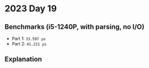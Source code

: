 # 2023 Day 19

## Benchmarks (i5-1240P, with parsing, no I/O)

- Part 1: `33.597 µs`
- Part 2: `41.221 µs`

## Explanation
